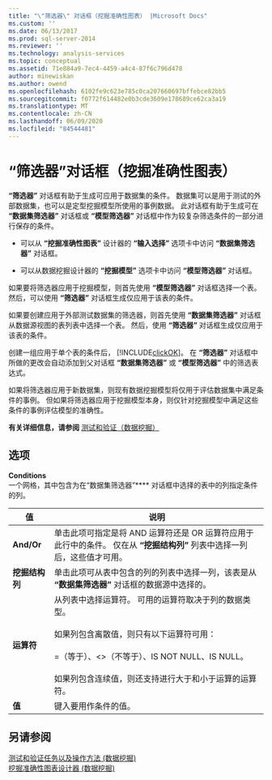 ```yaml
---
title: "\"筛选器\" 对话框（挖掘准确性图表） |Microsoft Docs"
ms.custom: ''
ms.date: 06/13/2017
ms.prod: sql-server-2014
ms.reviewer: ''
ms.technology: analysis-services
ms.topic: conceptual
ms.assetid: 71e884a9-7ec4-4459-a4c4-87f6c796d478
author: minewiskan
ms.author: owend
ms.openlocfilehash: 6102fe9c623e785c0ca207660697bffebce82bb5
ms.sourcegitcommit: f0772f614482e0b3cde3609e178689ce62ca3a19
ms.translationtype: MT
ms.contentlocale: zh-CN
ms.lasthandoff: 06/09/2020
ms.locfileid: "84544481"
---
```

# <a name="filter-dialog-box-mining-accuracy-chart"></a>“筛选器”对话框（挖掘准确性图表）
  **“筛选器”** 对话框有助于生成可应用于数据集的条件。 数据集可以是用于测试的外部数据集，也可以是定型挖掘模型所使用的事例数据。 此对话框有助于生成可在 **“数据集筛选器”** 对话框或 **“模型筛选器”** 对话框中作为较复杂筛选条件的一部分进行保存的条件。  
  
-   可以从 **“挖掘准确性图表”** 设计器的 **“输入选择”** 选项卡中访问 **“数据集筛选器”** 对话框。  
  
-   可以从数据挖掘设计器的 **“挖掘模型”** 选项卡中访问 **“模型筛选器”** 对话框。  
  
 如果要将筛选器应用于挖掘模型，则首先使用 **“模型筛选器”** 对话框选择一个表。 然后，可以使用 **“筛选器”** 对话框生成仅应用于该表的条件。  
  
 如果要创建应用于外部测试数据集的筛选器，则首先使用 **“数据集筛选器”** 对话框从数据源视图的表列表中选择一个表。 然后，使用 **“筛选器”** 对话框生成仅应用于该表的条件。  
  
 创建一组应用于单个表的条件后， [!INCLUDE[clickOK](../includes/clickok-md.md)]。 在 **“筛选器”** 对话框中所做的更改会自动添加到父对话框 **“数据集筛选器”** 或 **“模型筛选器”** 中的筛选表达式。  
  
 如果将筛选器应用于新数据集，则现有数据挖掘模型将仅用于评估数据集中满足条件的事例。 但如果将筛选器应用于挖掘模型本身，则仅针对挖掘模型中满足这些条件的事例评估模型的准确性。  
  
 **有关详细信息，请参阅** [测试和验证（数据挖掘）](data-mining/testing-and-validation-data-mining.md)  
  
## <a name="options"></a>选项  
 **Conditions**  
 一个网格，其中包含为在“数据集筛选器”**** 对话框中选择的表中的列指定条件的列。  
  
|值|说明|  
|-----------|-----------------|  
|**And/Or**|单击此项可指定是将 AND 运算符还是 OR 运算符应用于此行中的条件。 仅在从 **“挖掘结构列”** 列表中选择一列后，这些值才可用。|  
|**挖掘结构列**|单击此项可从表中包含的列的列表中选择一列，该表是从 **“数据集筛选器”** 对话框的数据源中选择的。|  
|**运算符**|从列表中选择运算符。 可用的运算符取决于列的数据类型。<br /><br /> 如果列包含离散值，则只有以下运算符可用：<br /><br /> =（等于）、<>（不等于）、IS NOT NULL、IS NULL。<br /><br /> 如果列包含连续值，则还支持进行大于和小于运算的运算符。|  
|**值**|键入要用作条件的值。|  
  
## <a name="see-also"></a>另请参阅  
 [测试和验证任务以及操作方法 &#40;数据挖掘&#41;](data-mining/testing-and-validation-tasks-and-how-tos-data-mining.md)   
 [挖掘准确性图表设计器 &#40;数据挖掘&#41;](mining-accuracy-chart-designer-data-mining.md)  
  
  

